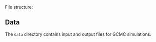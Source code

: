 File structure:

## Data
The `data` directory contains input and output files for GCMC simulations.
